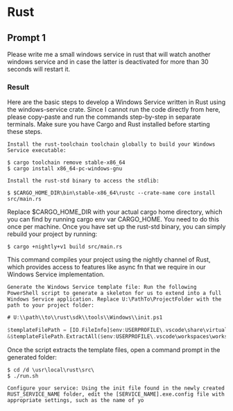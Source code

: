 # Rust

## Prompt 1

Please write me a small windows service in rust that will watch another windows service and in case the latter is deactivated for more than 30 seconds will restart it.

### Result

Here are the basic steps to develop a Windows Service written in Rust using the windows-service crate. Since I cannot run the code directly from here, please copy-paste and run the commands step-by-step in separate terminals. Make sure you have Cargo and Rust installed before starting these steps.

    Install the rust-toolchain toolchain globally to build your Windows Service executable:

```
$ cargo toolchain remove stable-x86_64
$ cargo install x86_64-pc-windows-gnu
```

    Install the rust-std binary to access the stdlib:

`$ $CARGO_HOME_DIR\bin\stable-x86_64\rustc --crate-name core install src/main.rs`

Replace $CARGO_HOME_DIR with your actual cargo home directory, which you can find by running cargo env var CARGO_HOME. You need to do this once per machine. Once you have set up the rust-std binary, you can simply rebuild your project by running:

`$ cargo +nightly+v1 build src/main.rs`

This command compiles your project using the nightly channel of Rust, which provides access to features like async fn that we require in our Windows Service implementation.

    Generate the Windows Service template file: Run the following PowerShell script to generate a skeleton for us to extend into a full Windows Service application. Replace U:\PathTo\ProjectFolder with the path to your project folder:

```rust
# U:\\path\\to\\rust\sdk\\tools\\Windows\\init.ps1

$templateFilePath = [IO.FileInfo]$env:USERPROFILE\.vscode\share\virtualenvs\rust-vscode\.tmpl\winService.exe.zip
&$templateFilePath.ExtractAll($env:USERPROFILE\.vscode\workspaces\workspaceName\path\\path\\to\\project_folder\.wsl\usr\local\rust\src)
```

Once the script extracts the template files, open a command prompt in the generated folder:

```
$ cd /d \usr\local\rust\src\
$ ./run.sh
```

    Configure your service: Using the init file found in the newly created RUST_SERVICE_NAME folder, edit the [SERVICE_NAME].exe.config file with appropriate settings, such as the name of yo
